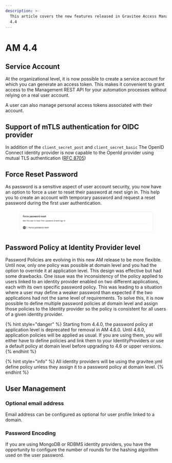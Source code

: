 ```yaml
---
description: >-
  This article covers the new features released in Gravitee Access Management
  4.4
---
```


# AM 4.4

## Service Account

At the organizational level, it is now possible to create a service account for which you can generate an access token. This makes it convenient to grant access to the Management REST API for your automation processes without relying on a real user account.

A user can also manage personal access tokens associated with their account.

## Support of mTLS authentication for OIDC provider

In addition of the `client_secret_post` and `client_secret_basic` The OpenID Connect identity provider is now capable to the OpenId provider using mutual TLS authentication ([RFC 8705](https://datatracker.ietf.org/doc/html/rfc8705))

## Force Reset Password

As password is a sensitive aspect of user account security, you now have an option to force a user to reset their password at next sign in. This help you to create an account with temporary password and request a reset password during the first user authentication.

<figure><img src="../../.gitbook/assets/image (4).png" alt=""><figcaption></figcaption></figure>

## Password Policy at Identity Provider level

Password Policies are evolving in this new AM release to be more flexible. Until now, only one policy was possible at domain level and you had the option to override it at application level. This design was effective but had some drawbacks. One issue was the inconsistency of the policy applied to users linked to an identity provider enabled on two different applications, each with its own specific password policy. This was leading to a situation where a user may define a weaker password than expected if the two applications had not the same level of requirements. To solve this, it is now possible to define multiple password policies at domain level and assign those policies to the Identity provider so the policy is consistent for all users of a given  identity provider.&#x20;

{% hint style="danger" %}
Starting from 4.4.0, the password policy at application level is deprecated for removal in AM 4.6.0. Until 4.6.0, application policies will be applied as usual. If you are using them, you will either have to define policies and link them to your IdentityProviders or use a default policy at domain level before upgrading to 4.6 or upper versions.
{% endhint %}

{% hint style="info" %}
All identity providers will be using the gravitee.yml define policy unless they assign it to a password policy at domain level.
{% endhint %}

## User Management

### Optional email address

Email address can be configured as optional for user profile linked to a domain.&#x20;

### Password Encoding

If you are using MongoDB or RDBMS identity providers, you have the opportunity to configure the number of rounds for the hashing algorithm used on the user password.

